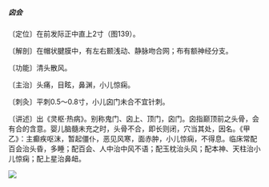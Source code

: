##### 囟会

〔定位〕在前发际正中直上2寸（图139）。

〔解剖〕在帽状腱膜中，有左右颞浅动、静脉吻合网；布有额神经分支。

〔功能〕清头散风。

〔主治〕头痛，目眩，鼻渊，小儿惊痫。

〔刺灸〕平刺0.5～0.8寸，小儿囟门未合不宜针刺。

〔讲述〕出《灵枢·热病》。别称鬼门、囟上、顶门，囟门。囟指巅顶前之头骨，会有合的含意。婴儿脑髓未充之时，头骨不合，即长则闭，穴当其处，因名。《甲乙》：主癫疾呕沫，暂起僵仆，恶见风寒，面赤肿，小儿惊痫，不得息。临床常配百会治头昏，多睡；配百会、人中治中风不语；配玉枕治头风；配本神、天柱治小儿惊痫；配上星治鼻衄。

![](img/图139.jpg)
